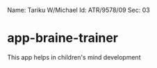 Name: Tariku W/Michael
Id:   ATR/9578/09
Sec:  03



# app-braine-trainer
This app helps in children's mind development  


